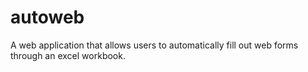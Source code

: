 # autoweb
A web application that allows users to automatically fill out web forms through an excel workbook.
